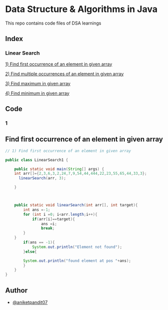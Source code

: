 













# Data Structure & Algorithms in Java

This repo contains code files of DSA learnings

## Index
### Linear Search 
[ 1) Find first occurrence of an element in given array](#1)


[ 2) Find multiple occurrences of an element in given array](https://github.com/aniketpandit07/DSA-in-Java/blob/main/LinearSearch2.java)

[ 3) Find maximum in given array](https://github.com/aniketpandit07/DSA-in-Java/blob/main/LinearSearch3.java)

[ 4) Find minimum in given array](https://github.com/aniketpandit07/DSA-in-Java/blob/main/LinearSearch4.java)


## Code

### 1
## Find first occurrence of an element in given array


```java
// 1) Find first occurrence of an element in given array

public class LinearSearch1 {

    public static void main(String[] args) {
    int arr[]={2,3,6,3,2,24,7,9,54,44,444,22,23,55,65,44,33,3};
      linearSearch(arr, 3);

    }



    public static void linearSearch(int arr[], int target){
        int ans =-1;
        for (int i =0; i<arr.length;i++){
            if(arr[i]==target){
                ans =i;
                break;
        }
    }
        if(ans == -1){
            System.out.println("Element not found");
        }else{

        System.out.println("found element at pos "+ans);
        }
    }
}
```
## Author

- [@aniketpandit07](https://www.github.com/aniketpandit07)

